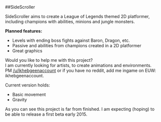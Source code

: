 ##SideScroller

SideScroller aims to create a League of Legends themed 2D platformer, including champions with abilities, minions and jungle monsters. 

**Planned features:**
  - Levels with ending boss fights against Baron, Dragon, etc.
  - Passive and abilities from champions created in a 2D platformer
  - Great graphics
  
Would you like to help me with this project?  
I am currently looking for artists, to create animations and environments.  
PM [/u/ikhebgeenaccount](reddit.com/u/ikhebgeenaccount) or if you have no reddit, add me ingame on EUW: ikhebgeenaccount.  

Current version holds:
  - Basic movement
  - Gravity

As you can see this project is far from finished. I am expecting (hoping) to be able to release a first beta early 2015.
